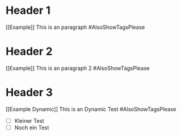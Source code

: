 # Header 1
[[Example]]
This is an paragraph
#AlsoShowTagsPlease

# Header 2
[[Example]]
This is an paragraph 2
#AlsoShowTagsPlease 

# Header 3
[[Example Dynamic]]
This is an Dynamic Test
#AlsoShowTagsPlease 
- [ ] Kleiner Test
- [ ] Noch ein Test
